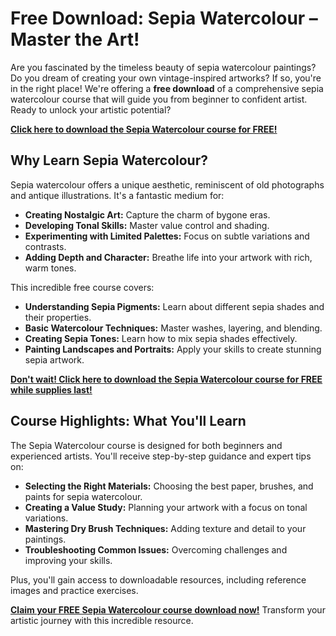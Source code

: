 # Free Download: Sepia Watercolour – Master the Art!

Are you fascinated by the timeless beauty of sepia watercolour paintings? Do you dream of creating your own vintage-inspired artworks? If so, you're in the right place! We're offering a **free download** of a comprehensive sepia watercolour course that will guide you from beginner to confident artist. Ready to unlock your artistic potential?

[**Click here to download the Sepia Watercolour course for FREE!**](https://udemywork.com/sepia-watercolour)

## Why Learn Sepia Watercolour?

Sepia watercolour offers a unique aesthetic, reminiscent of old photographs and antique illustrations. It's a fantastic medium for:

*   **Creating Nostalgic Art:** Capture the charm of bygone eras.
*   **Developing Tonal Skills:** Master value control and shading.
*   **Experimenting with Limited Palettes:** Focus on subtle variations and contrasts.
*   **Adding Depth and Character:** Breathe life into your artwork with rich, warm tones.

This incredible free course covers:

*   **Understanding Sepia Pigments:** Learn about different sepia shades and their properties.
*   **Basic Watercolour Techniques:** Master washes, layering, and blending.
*   **Creating Sepia Tones:** Learn how to mix sepia shades effectively.
*   **Painting Landscapes and Portraits:** Apply your skills to create stunning sepia artwork.

[**Don't wait! Click here to download the Sepia Watercolour course for FREE while supplies last!**](https://udemywork.com/sepia-watercolour)

## Course Highlights: What You'll Learn

The Sepia Watercolour course is designed for both beginners and experienced artists. You'll receive step-by-step guidance and expert tips on:

*   **Selecting the Right Materials:** Choosing the best paper, brushes, and paints for sepia watercolour.
*   **Creating a Value Study:** Planning your artwork with a focus on tonal variations.
*   **Mastering Dry Brush Techniques:** Adding texture and detail to your paintings.
*   **Troubleshooting Common Issues:** Overcoming challenges and improving your skills.

Plus, you'll gain access to downloadable resources, including reference images and practice exercises.

[**Claim your FREE Sepia Watercolour course download now!**](https://udemywork.com/sepia-watercolour) Transform your artistic journey with this incredible resource.
